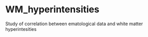# WM_hyperintensities
Study of correlation between ematological data and white matter hyperintesities
